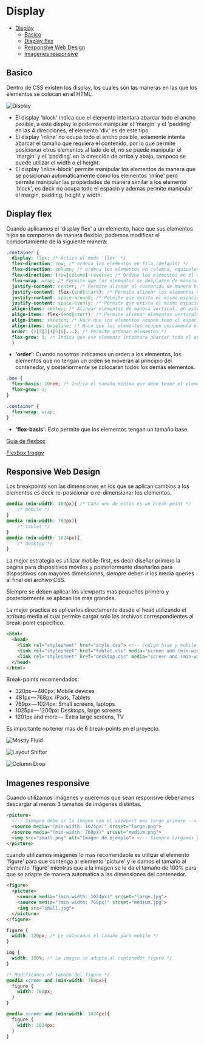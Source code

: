 # Display

- [Display](#display)
  - [Basico](#basico)
  - [Display flex](#display-flex)
  - [Responsive Web Design](#responsive-web-design)
  - [Imagenes responsive](#imagenes-responsive)

## Basico

Dentro de CSS existen los display, los cuales son las maneras en las que los
elementos se colocan en el HTML.

![Display](https://static.platzi.com/media/user_upload/04.%20Displays%20simples-49be1b53-ae5c-42d5-8142-30d54adb4345.jpg)

- El display 'block' indica que el elemento intentara abarcar todo el ancho
  posible, a este display le podemos manipular el 'margin' y el 'padding' en las 4
  direcciones, el elemento 'div' es de este tipo.
- El display 'inline' no ocupa todo el ancho posible, solamente intenta abarcar
  el tamaño que requiera el contenido, por lo que permite posicionar otros
  elementos al lado de el, no se puede manipular el 'margin' y el 'padding' en la
  dirección de arriba y abajo, tampoco se puede utilizar el width o el height.
- El display 'inline-block' permite manipular los elementos de manera que se
  posicionan automáticamente como los elementos 'inline' pero permite manipular
  las propiedades de manera similar a los elemento 'block', es decir no ocupa
  todo el espacio y ademas permite manipular el margin, padding, height y width.

## Display flex

Cuando aplicamos el 'display flex' a un elemento, hace que sus elementos hijos
se comporten de manera flexible, podemos modificar el comportamiento de la
siguiente manera:

```css
.container {
  display: flex; /* Activa el modo 'flex' */
  flex-direction: row; /* ordena los elementos en fila (default) */
  flex-direction: column; /* ordena los elementos en columna, equivalente a no-flex */
  flex-direction: (row|column)-reverse; /* Ordena los elementos en el orden inverso */
  flex-wrap: wrap; /* Permite que los elementos se desplacen de manera automática, cambia el tamaño del contenedor de manera automática */
  justify-content: center; /* Permite alinear el contenido de manera horizontal, en este caso centro */
  justify-content: flex-(end|start); /* Permite alinear los elementos de manera horizontal al principio/final del contenedor */
  justify-content: space-around; /* Permite que exista el mismo espacio alrededor de cada elemento */
  justify-content: space-evenly; /* Permite que exista el mismo espacio entre cada elemento */
  align-items: center; /* Alinear elementos de manera vertical, en este caso centro */
  align-items: flex-(end|start); /* Permite alienar elementos verticalmente hacia arriba o abajo */
  align-items: stretch; /* Hace que los elementos ocupen todo el espacio posible, siempre que no estén definidos sus valores de altura y ancho */
  align-items: baseline; /* Hace que los elementos ocupen unicamente el espacio de su contenido */
  order: (1|2|3|4|5|6|...); /* Permite ordenar elementos */
  flex-grow: 1; /* Indica que ese elemento intentara abarcar todo el ancho posible */
  }
```

- **'order'**: Cuando nosotros indicamos un orden a los elementos, los elementos
  que no tengan un orden se moverán al principio del contenedor, y posteriormente
  se colocaran todos los demás elementos.

```css
.box {
  flex-basis: 10rem; /* Indica el tamaño mínimo que debe tener el elemento */
  flex-grow: 1;
}

.container {
  flex-wrap: wrap;
}
```

- **'flex-basis'**: Esto permite que los elementos tengan un tamaño base.

[Guia de flexbox](https://css-tricks.com/snippets/css/a-guide-to-flexbox/)

[Flexbox froggy](https://flexboxfroggy.com/#es)

## Responsive Web Design

Los breakpoints son las dimensiones en los que se aplican cambios a los elementos
es decir re-posicionar o re-dimensionar los elementos.

```css
@media (min-width: 480px){ /* Cada uno de estos es un break-point */
    /* mobile */
}
@media (min-width: 760px){
    /* tablet */
}
@media (min-width: 1024px){
    /* desktop */
}
```

La mejor estrategia es utilizar mobile-first, es decir diseñar primero la pagina
para dispositivos móviles y posteriormente diseñarlos para dispositivos con
mayores dimensiones, siempre deben ir los media queries al final del archivo CSS.

Siempre se deben aplicar los viewports mas pequeños primero y posteriormente se
aplican los mas grandes.

La mejor practica es aplicarlos directamente desde el head utilizando el atributo
media el cual permite cargar solo los archivos correspondientes al break-point
especifico.

```html
<html>
  <head>
    <link rel="stylesheet" href="style.css"> <!-- Codigo base y mobile -->
    <link rel="stylesheet" href="tablet.css" media="screen and (min-width: 760px)">
    <link rel="stylesheet" href="desktop.css" media="screen and (min-width: 1024px)">
  </head>
</html>
```

Break-points recomendados:

- 320px — 480px: Mobile devices
- 481px — 768px: iPads, Tablets
- 769px — 1024px: Small screens, laptops
- 1025px — 1200px: Desktops, large screens
- 1201px and more —  Extra large screens, TV

Es importante no tener mas de 6 break-points en el proyecto.

![Mostly Fluid](https://static.platzi.com/media/user_upload/slide_mostly_fluid-34a3450d-91a3-4b83-9295-1a24bc61c9b8.jpg)

![Layout Shifter](https://static.platzi.com/media/user_upload/slide_layout_shifter-43303113-fa25-4108-bef3-ae83d366a845.jpg)

![Column Drop](https://static.platzi.com/media/user_upload/slide_column_drop-e1902899-937e-4bf4-9aa4-6d79e06e7180.jpg)

## Imagenes responsive

Cuando utilizamos imágenes y queremos que sean responsive deberíamos descargar al
menos 3 tamaños de imágenes distintas.

```html
<picture>
  <!-- Siempre debe ir la imagen con el viewport mas largo primero -->
  <source media="(min-width: 1024px)" srcset="large.png">
  <source media="(min-width: 760px)" srcset="medium.png">
  <img src="small.png" alt="Imagen de ejemplo"> <!-- Siempre cargamos por defecto la imagen para mobile -->
</picture>
```

cuando utilizamos imágenes lo mas recomendable es utilizar el elemento 'figure'
para que contenga al elemento 'picture' y le damos el tamaño al elemento 'figure'
mientras que a la imagen se le da el tamaño de 100% para que se adapte de manera
automatica a las dimensiones del contenedor.

```html
<figure>
  <picture>
    <source media="(min-width: 1024px)" srcset="large.jpg">
    <source media="(min-width: 760px)" srcset="medium.jpg">
    <img src="small.jpg">
  </picture>
</figure>
```

```css
figure {
  width: 320px; /* Le colocamos el tamaño para mobile */
}

img {
  width: 100%; /* La imagen se adapta al contenedor figure */
}

/* Modificamos el tamaño del figure */
@media screen and (min-width: 760px){
  figure {
    width: 760px;
  }
}

@media screen and (min-width: 1024px){
  figure {
    width: 1024px;
  }
}
```
